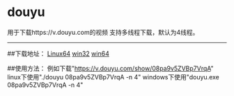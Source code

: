 # douyu
用于下载https://v.douyu.com的视频
支持多线程下载，默认为4线程。

----------
##下载地址：
[Linux64](https://github.com/cdlxkill/douyu/releases/download/0.1/douyu_linux64.zip)
[win32](https://github.com/cdlxkill/douyu/releases/download/0.1/douyu_win32.zip)
[win64](https://github.com/cdlxkill/douyu/releases/download/0.1/douyu_win64.zip)

##使用方法：
    例如下载"https://v.douyu.com/show/08pa9v5ZVBp7VrqA"
    linux下使用"./douyu 08pa9v5ZVBp7VrqA -n 4"
    windows下使用"douyu.exe 08pa9v5ZVBp7VrqA -n 4"


